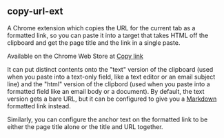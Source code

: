 copy-url-ext
------------

A Chrome extension which copies the URL for the current tab as a formatted link, so
you can paste it into a target that takes HTML off the clipboard and get the page
title and the link in a single paste.

Available on the Chrome Web Store at
[Copy link](https://chrome.google.com/webstore/detail/copy-link/cgkebkmimknmkflnkcdagamcifjnbfne)

It can put distinct contents onto the "text" version of the clipboard (used when you
paste into a text-only field, like a text editor or an email subject line) and the
"html" version of the clipbord (used when you paste into a formatted field like an
email body or a document). By default, the text version gets a bare URL, but it can be
configured to give you a [Markdown](https://daringfireball.net/projects/markdown/syntax#link)
formatted link instead.

Similarly, you can configure the anchor text on the formatted link to be either the page
title alone or the title and URL together.